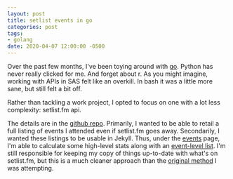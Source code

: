 ```yaml
---
layout: post
title: setlist events in go
categories: post
tags:
- golang
date: 2020-04-07 12:00:00 -0500
---
```


Over the past few months, I've been toying around with [go](http://golang.org). Python has never really clicked for me. And forget about r. As you might imagine, working with APIs in SAS felt like an overkill. In bash it was a little more sane, but still felt a bit off.

Rather than tackling a work project, I opted to focus on one with a lot less complexity: setlist.fm api.

The details are in the [github repo](https://github.com/rkoopmann/setlist.fm.go). Primarily, I wanted to be able to retail a full listing of events I attended even if setlist.fm goes away. Secondarily, I wanted these listings to be usable in Jekyll. Thus, under the [events](/events/) page, I'm able to calculate some high-level stats along with an [event-level list](/events/list/). I'm still responsible for keeping my copy of things up-to-date with what's on setlist.fm, but this is a much cleaner approach than the [original method](https://github.com/rkoopmann/rkoopmann.github.io/tree/master/_events) I was attempting.
